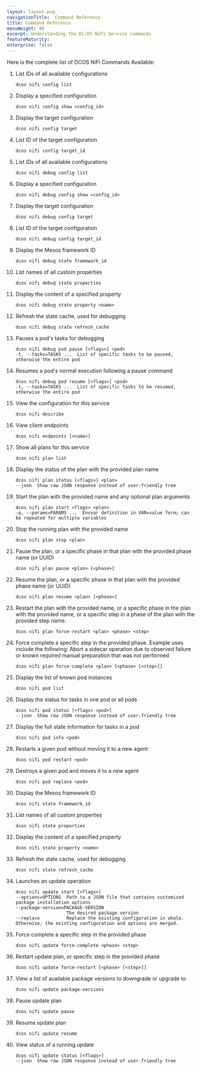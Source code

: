 ```yaml
---
layout: layout.pug
navigationTitle:  Command Reference
title: Command Reference
menuWeight: 40
excerpt: Understanding the DC/OS NiFi Service commands
featureMaturity:
enterprise: false
---
```



Here is the complete list of DCOS NiFi Commands Available:

1. List IDs of all available configurations

    ```shell
    dcos nifi config list
    ```
2. Display a specified configuration   
    
    ```shell
    dcos nifi config show <config_id>
    ```  
3. Display the target configuration    

    ```shell
    dcos nifi config target
    ```
4. List ID of the target configuration      

    ```shell
    dcos nifi config target_id
    ```
5. List IDs of all available configurations     

    ```shell
    dcos nifi debug config list
    ```
6. Display a specified configuration       

    ```shell
    dcos nifi debug config show <config_id>
    ```      
7. Display the target configuration

    ```shell
    dcos nifi debug config target
    ```
8. List ID of the target configuration   
    
    ```shell
    dcos nifi debug config target_id
    ```
9. Display the Mesos framework ID   
    
    ```shell
    dcos nifi debug state framework_id
    ```
10. List names of all custom properties  
    
    ```shell
    dcos nifi debug state properties
    ```
11. Display the content of a specified property      

    ```shell
    dcos nifi debug state property <name>
    ```        
12. Refresh the state cache, used for debugging

    ```shell
    dcos nifi debug state refresh_cache
    ```
13. Pauses a pod's tasks for debugging      

    ```shell
    dcos nifi debug pod pause [<flags>] <pod>           
    -t, --tasks=TASKS ...  List of specific tasks to be paused, otherwise the entire pod
    ```
14. Resumes a pod's normal execution following a pause command

    ```shell
    dcos nifi debug pod resume [<flags>] <pod>         
    -t, --tasks=TASKS ...  List of specific tasks to be resumed, otherwise the entire pod
    ```         
15. View the configuration for this service

    ```shell
    dcos nifi describe
    ```
16. View client endpoints   

    ```shell  
    dcos nifi endpoints [<name>]
    ```
17. Show all plans for this service    

    ```shell  
    dcos nifi plan list
    ```    
18. Display the status of the plan with the provided plan name

    ```shell 
    dcos nifi plan status [<flags>] <plan>   
    --json  Show raw JSON response instead of user-friendly tree
    ```    
19. Start the plan with the provided name and any optional plan arguments

    ```shell 
    dcos nifi plan start <flags> <plan>
    -p, --params=PARAMS ...  Envvar definition in VAR=value form; can be repeated for multiple variables
    ```      
20. Stop the running plan with the provided name

    ```shell 
    dcos nifi plan stop <plan>
    ```          
21. Pause the plan, or a specific phase in that plan with the provided phase name (or UUID)

    ```shell 
    dcos nifi plan pause <plan> [<phase>]
    ```               
22. Resume the plan, or a specific phase in that plan with the provided phase name (or UUID)

    ```shell 
    dcos nifi plan resume <plan> [<phase>]
    ```    
23. Restart the plan with the provided name, or a specific phase in the plan with the provided name, or a specific step in a              phase of the plan with the provided step name.   
    
    ```shell 
    dcos nifi plan force-restart <plan> <phase> <step>
    ```       
24. Force complete a specific step in the provided phase. Example uses include the following: Abort a sidecar operation due to observed failure or known required manual preparation that was not performed

    ```shell 
    dcos nifi plan force-complete <plan> [<phase> [<step>]]
    ```   
    
25. Display the list of known pod instances                 

    ```shell 
    dcos nifi pod list
    ```   
    
26. Display the status for tasks in one pod or all pods  
  
    ```shell 
    dcos nifi pod status [<flags> <pod>]
    --json  Show raw JSON response instead of user-friendly tree
    ```        
    
27. Display the full state information for tasks in a pod

    ```shell 
    dcos nifi pod info <pod>
    ```      

28. Restarts a given pod without moving it to a new agent

    ```shell 
    dcos nifi pod restart <pod>
    ```      
29. Destroys a given pod and moves it to a new agent  
 
    ```shell 
    dcos nifi pod replace <pod>
    ```      
    
30. Display the Mesos framework ID

    ```shell 
    dcos nifi state framework_id
    ```  
31. List names of all custom properties
  
    ```shell 
    dcos nifi state properties
    ```  
 
32. Display the content of a specified property
 
    ```shell 
    dcos nifi state property <name>
    ```   
    
33. Refresh the state cache, used for debugging     

    ```shell 
    dcos nifi state refresh_cache
    ```     
34. Launches an update operation
 
    ```shell 
    dcos nifi update start [<flags>]
    --options=OPTIONS  Path to a JSON file that contains customized package installation options
    --package-version=PACKAGE-VERSION  
                       The desired package version
    --replace          Replace the existing configuration in whole. Otherwise, the existing configuration and options are merged.
    ```     

35. Force complete a specific step in the provided phase
  
    ```shell 
    dcos nifi update force-complete <phase> <step>
    ```         

36. Restart update plan, or specific step in the provided phase

    ```shell 
    dcos nifi update force-restart [<phase> [<step>]]
    ``` 

35. View a list of available package versions to downgrade or upgrade to
    
    ```shell 
    dcos nifi update package-versions
    ```     
    
36. Pause update plan

    ```shell 
    dcos nifi update pause
    ```  
37. Resume update plan

    ```shell 
    dcos nifi update resume
    ```  
    
38. View status of a running update   
  
    ```shell 
    dcos nifi update status [<flags>]
    --json  Show raw JSON response instead of user-friendly tree
    ```               
